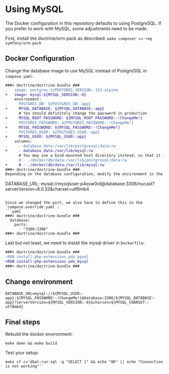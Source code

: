 # Using MySQL

The Docker configuration in this repository defaults to using PostgreSQL.
If you prefer to work with MySQL, some adjustments need to be made.

First, install the doctrine/orm pack as described: `make composer c='req symfony/orm-pack`

## Docker Configuration
Change the database image to use MySQL instead of PostgreSQL in `compose.yaml`:

```diff
###> doctrine/doctrine-bundle ###
-   image: postgres:${POSTGRES_VERSION:-15}-alpine
+   image: mysql:${MYSQL_VERSION:-8}
    environment:
-     POSTGRES_DB: ${POSTGRES_DB:-app}
+     MYSQL_DATABASE: ${MYSQL_DATABASE:-app}
      # You should definitely change the password in production
+     MYSQL_ROOT_PASSWORD: ${MYSQL_ROOT_PASSWORD:-!ChangeMe!}
-     POSTGRES_PASSWORD: ${POSTGRES_PASSWORD:-!ChangeMe!}
+     MYSQL_PASSWORD: ${MYSQL_PASSWORD:-!ChangeMe!}
-     POSTGRES_USER: ${POSTGRES_USER:-app}
+     MYSQL_USER: ${MYSQL_USER:-app}
    volumes:
-     - database_data:/var/lib/postgresql/data:rw
+     - database_data:/var/lib/mysql:rw
      # You may use a bind-mounted host directory instead, so that it is harder to accidentally remove the volume and lose all your data!
-     # - ./docker/db/data:/var/lib/postgresql/data:rw
+     # - ./docker/db/data:/var/lib/mysql:rw
###< doctrine/doctrine-bundle ###
Depending on the database configuration, modify the environment in the same file at `services.php.environment.DATABASE_URL`
```
DATABASE_URL: mysql://mysqluser:p4ssw0rd@database:3306/nucast?serverVersion=8.0.32&charset=utf8mb4
```

Since we changed the port, we also have to define this in the `compose.override.yaml`:
```yaml
###> doctrine/doctrine-bundle ###
  database:
    ports:
      - "3306:3306"
###< doctrine/doctrine-bundle ###
```

Last but not least, we need to install the mysql driver in `Dockerfile`:
```diff
###> doctrine/doctrine-bundle ###
-RUN install-php-extensions pdo_pgsql
+RUN install-php-extensions pdo_mysql
###< doctrine/doctrine-bundle ###
```

## Change environment
```dotenv 
DATABASE_URL=mysql://${MYSQL_USER:-app}:${MYSQL_PASSWORD:-!ChangeMe!}@database:3306/${MYSQL_DATABASE:-app}?serverVersion=${MYSQL_VERSION:-8}&charset=${MYSQL_CHARSET:-utf8mb4}
```

## Final steps
Rebuild the docker environment:
```shell
make down && make build
```

Test your setup:
```shell
make sf c='dbal:run-sql -q "SELECT 1" && echo "OK" || echo "Connection is not working"'`
```
